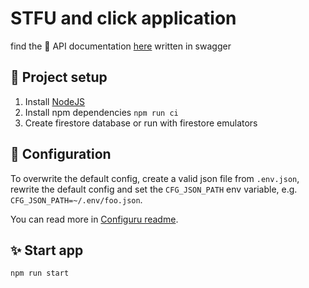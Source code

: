 # STFU and click application

find the 📝 API documentation [here](./docs/api/openapi.yaml) written in swagger

## 👷 Project setup
1. Install [NodeJS](https://nodejs.org/en/download/)
2. Install npm dependencies `npm run ci`
3. Create firestore database or run with firestore emulators

## 🔧 Configuration

To overwrite the default config, create a valid json file from `.env.json`, rewrite the default config and set the `CFG_JSON_PATH` env variable, e.g. `CFG_JSON_PATH=~/.env/foo.json`.

You can read more in [Configuru readme](https://github.com/AckeeCZ/configuru).

## ✨ Start app
`npm run start`